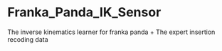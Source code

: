 # Franka_Panda_IK_Sensor
 The inverse kinematics learner for franka panda + The expert insertion recoding data
